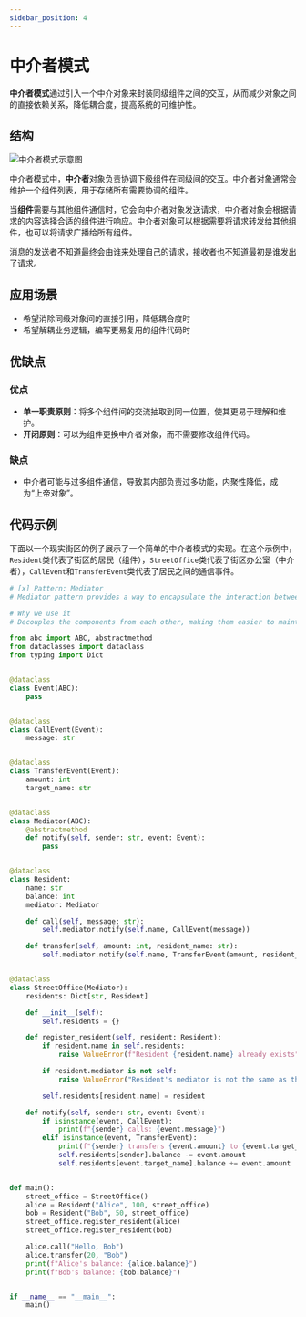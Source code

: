 ```yaml
---
sidebar_position: 4
---
```


# 中介者模式
**中介者模式**通过引入一个中介对象来封装同级组件之间的交互，从而减少对象之间的直接依赖关系，降低耦合度，提高系统的可维护性。

## 结构

![中介者模式示意图](https://refactoringguru.cn/images/patterns/diagrams/mediator/structure.png)

中介者模式中，**中介者**对象负责协调下级组件在同级间的交互。中介者对象通常会维护一个组件列表，用于存储所有需要协调的组件。

当**组件**需要与其他组件通信时，它会向中介者对象发送请求，中介者对象会根据请求的内容选择合适的组件进行响应。中介者对象可以根据需要将请求转发给其他组件，也可以将请求广播给所有组件。

消息的发送者不知道最终会由谁来处理自己的请求，接收者也不知道最初是谁发出了请求。

## 应用场景

- 希望消除同级对象间的直接引用，降低耦合度时
- 希望解耦业务逻辑，编写更易复用的组件代码时

## 优缺点
### 优点
- **单一职责原则**：将多个组件间的交流抽取到同一位置，使其更易于理解和维护。
- **开闭原则**：可以为组件更换中介者对象，而不需要修改组件代码。

### 缺点
- 中介者可能与过多组件通信，导致其内部负责过多功能，内聚性降低，成为“上帝对象”。

## 代码示例

下面以一个现实街区的例子展示了一个简单的中介者模式的实现。在这个示例中，`Resident`类代表了街区的居民（组件），`StreetOffice`类代表了街区办公室（中介者），`CallEvent`和`TransferEvent`类代表了居民之间的通信事件。

```python
# [x] Pattern: Mediator
# Mediator pattern provides a way to encapsulate the interaction between objects

# Why we use it
# Decouples the components from each other, making them easier to maintain and reuse

from abc import ABC, abstractmethod
from dataclasses import dataclass
from typing import Dict


@dataclass
class Event(ABC):
    pass


@dataclass
class CallEvent(Event):
    message: str


@dataclass
class TransferEvent(Event):
    amount: int
    target_name: str


@dataclass
class Mediator(ABC):
    @abstractmethod
    def notify(self, sender: str, event: Event):
        pass


@dataclass
class Resident:
    name: str
    balance: int
    mediator: Mediator

    def call(self, message: str):
        self.mediator.notify(self.name, CallEvent(message))

    def transfer(self, amount: int, resident_name: str):
        self.mediator.notify(self.name, TransferEvent(amount, resident_name))


@dataclass
class StreetOffice(Mediator):
    residents: Dict[str, Resident]

    def __init__(self):
        self.residents = {}

    def register_resident(self, resident: Resident):
        if resident.name in self.residents:
            raise ValueError(f"Resident {resident.name} already exists")

        if resident.mediator is not self:
            raise ValueError("Resident's mediator is not the same as the street office")

        self.residents[resident.name] = resident

    def notify(self, sender: str, event: Event):
        if isinstance(event, CallEvent):
            print(f"{sender} calls: {event.message}")
        elif isinstance(event, TransferEvent):
            print(f"{sender} transfers {event.amount} to {event.target_name}")
            self.residents[sender].balance -= event.amount
            self.residents[event.target_name].balance += event.amount


def main():
    street_office = StreetOffice()
    alice = Resident("Alice", 100, street_office)
    bob = Resident("Bob", 50, street_office)
    street_office.register_resident(alice)
    street_office.register_resident(bob)

    alice.call("Hello, Bob")
    alice.transfer(20, "Bob")
    print(f"Alice's balance: {alice.balance}")
    print(f"Bob's balance: {bob.balance}")


if __name__ == "__main__":
    main()
```